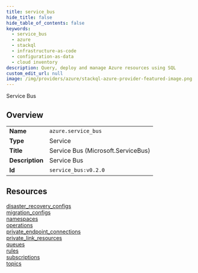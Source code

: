 ```yaml
---
title: service_bus
hide_title: false
hide_table_of_contents: false
keywords:
  - service_bus
  - azure
  - stackql
  - infrastructure-as-code
  - configuration-as-data
  - cloud inventory
description: Query, deploy and manage Azure resources using SQL
custom_edit_url: null
image: /img/providers/azure/stackql-azure-provider-featured-image.png
---
```

Service Bus  
    

## Overview
<table><tbody>
<tr><td><b>Name</b></td><td><code>azure.service_bus</code></td></tr>
<tr><td><b>Type</b></td><td>Service</td></tr>
<tr><td><b>Title</b></td><td>Service Bus (Microsoft.ServiceBus)</td></tr>
<tr><td><b>Description</b></td><td>Service Bus</td></tr>
<tr><td><b>Id</b></td><td><code>service_bus:v0.2.0</code></td></tr>
</tbody></table>

## Resources
<div class="row">
<div class="providerDocColumn">
<a href="/providers/azure/service_bus/disaster_recovery_configs/">disaster_recovery_configs</a><br />
<a href="/providers/azure/service_bus/migration_configs/">migration_configs</a><br />
<a href="/providers/azure/service_bus/namespaces/">namespaces</a><br />
<a href="/providers/azure/service_bus/operations/">operations</a><br />
<a href="/providers/azure/service_bus/private_endpoint_connections/">private_endpoint_connections</a><br />
</div>
<div class="providerDocColumn">
<a href="/providers/azure/service_bus/private_link_resources/">private_link_resources</a><br />
<a href="/providers/azure/service_bus/queues/">queues</a><br />
<a href="/providers/azure/service_bus/rules/">rules</a><br />
<a href="/providers/azure/service_bus/subscriptions/">subscriptions</a><br />
<a href="/providers/azure/service_bus/topics/">topics</a><br />
</div>
</div>
